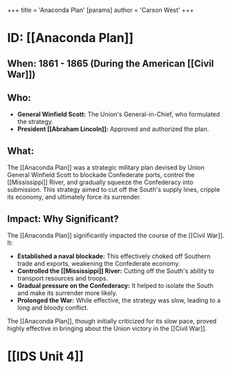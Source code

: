 +++
 title = 'Anaconda Plan'
[params]
	author = 'Carson West'
+++
# ID: [[Anaconda Plan]] 
## When:  1861 - 1865 (During the American [[Civil War]])

## Who:  
* **General Winfield Scott:**  The Union's General-in-Chief, who formulated the strategy.
* **President [[Abraham Lincoln]]:**  Approved and authorized the plan.

## What: 
The [[Anaconda Plan]] was a strategic military plan devised by Union General Winfield Scott to blockade Confederate ports, control the [[Mississippi]] River, and gradually squeeze the Confederacy into submission.  This strategy aimed to cut off the South's supply lines, cripple its economy, and ultimately force its surrender.

## Impact: Why Significant? 
The [[Anaconda Plan]] significantly impacted the course of the [[Civil War]]. It: 

* **Established a naval blockade:** This effectively choked off Southern trade and exports, weakening the Confederate economy. 
* **Controlled the [[Mississippi]] River:**  Cutting off the South's ability to transport resources and troops.
* **Gradual pressure on the Confederacy:** It helped to isolate the South and make its surrender more likely. 
* **Prolonged the War:** While effective, the strategy was slow, leading to a long and bloody conflict. 

The [[Anaconda Plan]], though initially criticized for its slow pace, proved highly effective in bringing about the Union victory in the [[Civil War]]. 

# [[IDS Unit 4]]